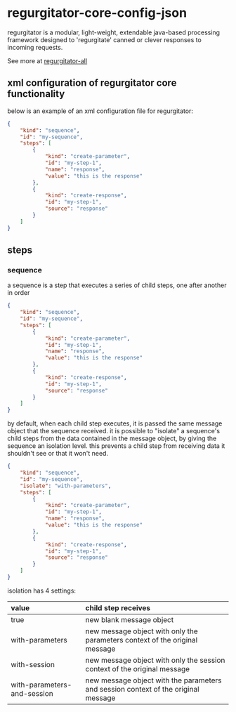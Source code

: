 # regurgitator-core-config-json

regurgitator is a modular, light-weight, extendable java-based processing framework designed to 'regurgitate' canned or clever responses to incoming requests.

See more at [regurgitator-all](http://github.com/talmeym/regurgitator-all)

## xml configuration of regurgitator core functionality

below is an example of an xml configuration file for regurgitator:

```json
{
    "kind": "sequence",
    "id": "my-sequence",
    "steps": [
        { 
            "kind": "create-parameter", 
            "id": "my-step-1", 
            "name": "response", 
            "value": "this is the response" 
        },
        { 
            "kind": "create-response", 
            "id": "my-step-1", 
            "source": "response" 
        }
    ]
}
```

## steps

### sequence

a sequence is a step that executes a series of child steps, one after another in order

```json
{
    "kind": "sequence",
    "id": "my-sequence",
    "steps": [
        {
            "kind": "create-parameter",
            "id": "my-step-1",
            "name": "response",
            "value": "this is the response"
        },
        {
            "kind": "create-response",
            "id": "my-step-1",
            "source": "response"
        }
    ]
}
```

by default, when each child step executes, it is passed the same message object that the sequence received. it is possible to "isolate" a sequence's child steps from the data contained in the message object, by giving the sequence an isolation level. this prevents a child step from receiving data it shouldn't see or that it won't need.

```json
{
    "kind": "sequence",
    "id": "my-sequence",
    "isolate": "with-parameters", 
    "steps": [
        {
            "kind": "create-parameter",
            "id": "my-step-1",
            "name": "response",
            "value": "this is the response"
        },
        {
            "kind": "create-response",
            "id": "my-step-1",
            "source": "response"
        }
    ]
}
```

isolation has 4 settings:

| value | child step receives |
| :--- | :--- |
| true | new blank message object |
| with-parameters | new message object with only the parameters context of the original message |
| with-session | new message object with only the session context of the original message |
| with-parameters-and-session | new message object with the parameters and session context of the original message |
